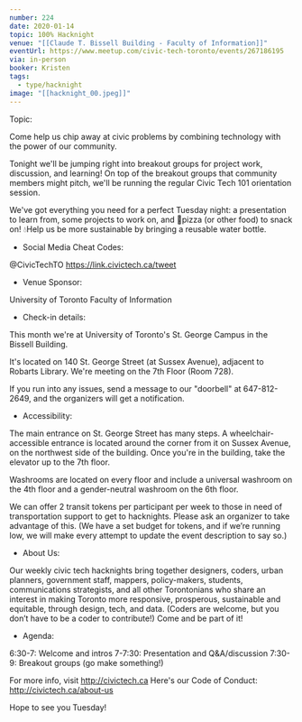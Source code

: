 ```yaml
---
number: 224
date: 2020-01-14
topic: 100% Hacknight
venue: "[[Claude T. Bissell Building - Faculty of Information]]"
eventUrl: https://www.meetup.com/civic-tech-toronto/events/267186195
via: in-person
booker: Kristen
tags:
  - type/hacknight
image: "[[hacknight_00.jpeg]]"
---
```


Topic:

Come help us chip away at civic problems by combining technology with the power of our community.

Tonight we'll be jumping right into breakout groups for project work, discussion, and learning! On top of the breakout groups that community members might pitch, we'll be running the regular Civic Tech 101 orientation session.

We've got everything you need for a perfect Tuesday night: a presentation to learn from, some projects to work on, and 🍕pizza (or other food) to snack on! 💧Help us be more sustainable by bringing a reusable water bottle.

+ Social Media Cheat Codes:

@CivicTechTO
https://link.civictech.ca/tweet

+ Venue Sponsor:

University of Toronto Faculty of Information

+ Check-in details:

This month we're at University of Toronto's St. George Campus in the Bissell Building.

It's located on 140 St. George Street (at Sussex Avenue), adjacent to Robarts Library. We're meeting on the 7th Floor (Room 728).

If you run into any issues, send a message to our "doorbell" at 647-812-2649, and the organizers will get a notification.

+ Accessibility:

The main entrance on St. George Street has many steps. A wheelchair-accessible entrance is located around the corner from it on Sussex Avenue, on the northwest side of the building. Once you're in the building, take the elevator up to the 7th floor.

Washrooms are located on every floor and include a universal washroom on the 4th floor and a gender-neutral washroom on the 6th floor.

We can offer 2 transit tokens per participant per week to those in need of transportation support to get to hacknights. Please ask an organizer to take advantage of this. (We have a set budget for tokens, and if we’re running low, we will make every attempt to update the event description to say so.)

+ About Us:

Our weekly civic tech hacknights bring together designers, coders, urban planners, government staff, mappers, policy-makers, students, communications strategists, and all other Torontonians who share an interest in making Toronto more responsive, prosperous, sustainable and equitable, through design, tech, and data. (Coders are welcome, but you don’t have to be a coder to contribute!) Come and be part of it!

+ Agenda:

6:30-7: Welcome and intros
7-7:30: Presentation and Q&A/discussion
7:30-9: Breakout groups (go make something!)

For more info, visit http://civictech.ca
Here's our Code of Conduct: http://civictech.ca/about-us

Hope to see you Tuesday!